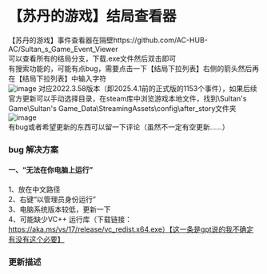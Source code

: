 # 【苏丹的游戏】结局查看器
【苏丹的游戏】事件查看器在隔壁https://github.com/AC-HUB-AC/Sultan_s_Game_Event_Viewer  
可以查看所有的结局分支，下载.exe文件然后双击即可  
有搜索功能的，可能有点bug，需要点击一下【结局下拉列表】右侧的箭头然后再在【结局下拉列表】中输入字符  
![image](https://github.com/user-attachments/assets/527c05fa-c7df-43fd-b6bb-bdc2738823e6)
对应2022.3.58版本（即2025.4.1前的正式版的1153个事件），如果后续官方更新可以手动选择目录，在steam库中浏览游戏本地文件，找到\Sultan's Game\Sultan's Game_Data\StreamingAssets\config\after_story文件夹
![image](https://github.com/user-attachments/assets/7b26f948-3c1b-4ed3-af6d-42190ea7fe0c)  
有bug或者希望更新的东西可以留一下评论（虽然不一定有空更新......）

### bug 解决方案
#### 一、“无法在你电脑上运行”  
1、放在中文路径  
2、右键“以管理员身份运行”  
3、电脑系统版本较低，更新一下  
4、可能缺少VC++ 运行库（下载链接：https://aka.ms/vs/17/release/vc_redist.x64.exe）【这一条是gpt说的我不确定有没有这个必要】

### 更新描述
